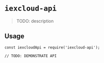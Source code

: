 # `iexcloud-api`

> TODO: description

## Usage

```
const iexcloudApi = require('iexcloud-api');

// TODO: DEMONSTRATE API
```
